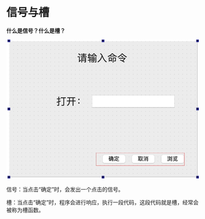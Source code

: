 # 信号与槽

**什么是信号？什么是槽？**

<img src="../images/4.信号与槽/4.1.0.jpg"> 

信号：当点击“确定”时，会发出一个点击的信号。

槽：当点击“确定”时，程序会进行响应，执行一段代码，这段代码就是槽，经常会被称为槽函数。
